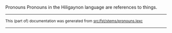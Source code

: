Pronouns
Pronouns in the Hiligaynon language are references to things.

* * *

<small>This (part of) documentation was generated from [src/fst/stems/pronouns.lexc](https://github.com/giellalt/lang-hil/blob/main/src/fst/stems/pronouns.lexc)</small>

---

